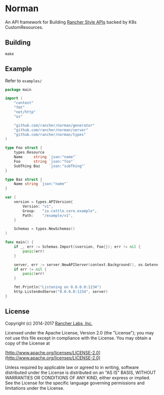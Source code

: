 Norman
========

An API framework for Building [Rancher Style APIs](https://github.com/rancher/api-spec/) backed by K8s CustomResources.

## Building

`make`

## Example

Refer to `examples/`

```go
package main

import (
	"context"
	"fmt"
	"net/http"
	"os"

	"github.com/rancher/norman/generator"
	"github.com/rancher/norman/server"
	"github.com/rancher/norman/types"
)

type Foo struct {
	types.Resource
	Name     string `json:"name"`
	Foo      string `json:"foo"`
	SubThing Baz    `json:"subThing"`
}

type Baz struct {
	Name string `json:"name"`
}

var (
	version = types.APIVersion{
		Version: "v1",
		Group:   "io.cattle.core.example",
		Path:    "/example/v1",
	}

	Schemas = types.NewSchemas()
)

func main() {
	if _, err := Schemas.Import(&version, Foo{}); err != nil {
		panic(err)
	}

	server, err := server.NewAPIServer(context.Background(), os.Getenv("KUBECONFIG"), Schemas)
	if err != nil {
		panic(err)
	}

	fmt.Println("Listening on 0.0.0.0:1234")
	http.ListenAndServe("0.0.0.0:1234", server)
}
```


## License
Copyright (c) 2014-2017 [Rancher Labs, Inc.](http://rancher.com)

Licensed under the Apache License, Version 2.0 (the "License");
you may not use this file except in compliance with the License.
You may obtain a copy of the License at

[http://www.apache.org/licenses/LICENSE-2.0](http://www.apache.org/licenses/LICENSE-2.0)

Unless required by applicable law or agreed to in writing, software
distributed under the License is distributed on an "AS IS" BASIS,
WITHOUT WARRANTIES OR CONDITIONS OF ANY KIND, either express or implied.
See the License for the specific language governing permissions and
limitations under the License.

